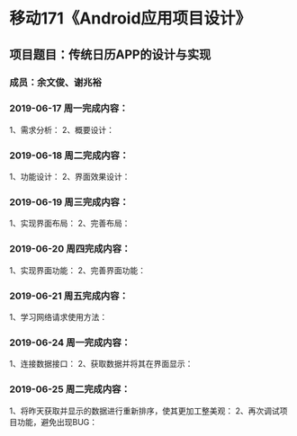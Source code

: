 # 移动171《Android应用项目设计》
## 项目题目：传统日历APP的设计与实现
### 成员：余文俊、谢兆裕

### 2019-06-17 周一完成内容：
1、需求分析：
2、概要设计：


### 2019-06-18 周二完成内容：
1、功能设计：
2、界面效果设计：


### 2019-06-19 周三完成内容：
1、实现界面布局：
2、完善布局：

### 2019-06-20 周四完成内容：
1、实现界面功能：
2、完善界面功能：

### 2019-06-21 周五完成内容：
1、学习网络请求使用方法：

### 2019-06-24 周一完成内容：
1、连接数据接口：
2、获取数据并将其在界面显示：

### 2019-06-25 周二完成内容：
1、将昨天获取并显示的数据进行重新排序，使其更加工整美观：
2、再次调试项目功能，避免出现BUG：

